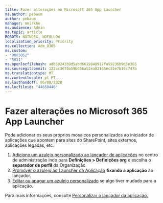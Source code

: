 ```yaml
---
title: Fazer alterações no Microsoft 365 App Launcher
ms.author: pebaum
author: pebaum
manager: mnirkhe
ms.audience: Admin
ms.topic: article
ROBOTS: NOINDEX, NOFOLLOW
localization_priority: Priority
ms.collection: Adm_O365
ms.custom:
- "9003052"
- "5811"
ms.openlocfilehash: adb59243b9d5abd6629848917fa99236b9d5e365
ms.sourcegitcommit: 122ac3670a59b056ab2ea82165ec55e7b19c747b
ms.translationtype: MT
ms.contentlocale: pt-PT
ms.lasthandoff: 06/08/2020
ms.locfileid: "44650446"
---
```

# <a name="make-changes-to-the-microsoft-365-app-launcher"></a>Fazer alterações no Microsoft 365 App Launcher

Pode adicionar os seus próprios mosaicos personalizados ao iniciador de aplicações que apontem para sites do SharePoint, sites externos, aplicações legadas, etc.

1. [Adicione um azulejo personalizado ao lançador de aplicações](https://docs.microsoft.com/microsoft-365/admin/manage/customize-the-app-launcher) no centro de administração indo para **Definições > Definições org** e escolha o **separador de perfil** da Organização.
2. [Promover o azulejo ao Launcher da Aplicação](https://docs.microsoft.com/microsoft-365/admin/manage/customize-the-app-launcher#promote-the-tile-to-app-launcher) **fixando a aplicação** ao lançador.
3. [Editar ou apagar um azulejo personalizado](https://docs.microsoft.com/microsoft-365/admin/manage/customize-the-app-launcher#edit-or-delete-a-custom-tile) se algo tiver mudado para a aplicação.

Para mais informações, consulte [Personalizar o lançador da aplicação.](https://docs.microsoft.com/microsoft-365/admin/manage/customize-the-app-launcher)
